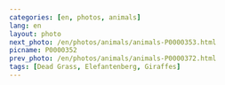 ```yaml
---
categories: [en, photos, animals]
lang: en
layout: photo
next_photo: /en/photos/animals/animals-P0000353.html
picname: P0000352
prev_photo: /en/photos/animals/animals-P0000372.html
tags: [Dead Grass, Elefantenberg, Giraffes]
---
```

